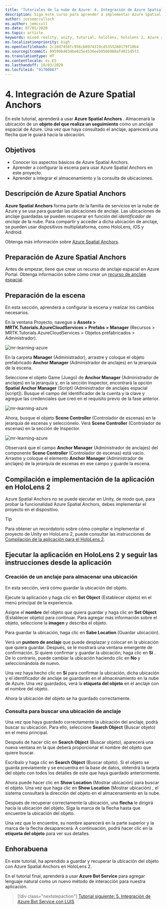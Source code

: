 ```yaml
---
title: 'Tutoriales de la nube de Azure: 4. Integración de Azure Spatial Anchors'
description: Siga este curso para aprender a implementar Azure Spatial Anchors dentro de una aplicación de HoloLens 2.
author: jessemcculloch
ms.author: jemccull
ms.date: 07/01/2020
ms.topic: article
keywords: mixed reality, unity, tutorial, hololens, hololens 2, Azure spatial anchors
ms.localizationpriority: high
ms.openlocfilehash: 2c10d7458fc956cb8974319cd5355260179f10b4
ms.sourcegitcommit: 09599b4034be825e4536eeb9566968afd021d5f3
ms.translationtype: HT
ms.contentlocale: es-ES
ms.lasthandoff: 10/03/2020
ms.locfileid: "91700087"
---
```

# <a name="4-integrating-azure-spatial-anchors"></a>4. Integración de Azure Spatial Anchors

En este tutorial, aprenderá a usar **Azure Spatial Anchors** . Almacenará la ubicación de un **objeto del que realiza un seguimiento** como un anclaje espacial de Azure. Una vez que haya consultado el anclaje, aparecerá una flecha que le guiará hacia la ubicación.

## <a name="objectives"></a>Objetivos

* Conocer los aspectos básicos de Azure Spatial Anchors.
* Aprender a configurar la escena para usar Azure Spatial Anchors en este proyecto.
* Aprender a integrar el almacenamiento y la consulta de ubicaciones.

## <a name="understanding-azure-spatial-anchors"></a>Descripción de Azure Spatial Anchors

 **Azure Spatial Anchors** forma parte de la familia de servicios en la nube de Azure y se usa para guardar las ubicaciones de anclaje. Las ubicaciones de anclaje guardadas se pueden recuperar en función del *identificador de anclaje* de la nube. Para compartir y acceder a dicha ubicación de anclaje, se pueden usar dispositivos multiplataforma, como HoloLens, iOS y Android.

Obtenga más información sobre [Azure Spatial Anchors](https://docs.microsoft.com/azure/spatial-anchors/overview).

## <a name="preparing-azure-spatial-anchors"></a>Preparación de Azure Spatial Anchors

Antes de empezar, tiene que crear un recurso de anclaje espacial en Azure Portal.
Obtenga información sobre cómo crear un [recurso de anclaje espacial](https://docs.microsoft.com/azure/spatial-anchors/quickstarts/get-started-hololens#create-a-spatial-anchors-resource).

## <a name="preparing-the-scene"></a>Preparación de la escena

En esta sección, aprenderá a configurar la escena y realizar los cambios necesarios.

En la ventana Proyecto, navegue a **Assets > MRTK.Tutorials.AzureCloudServices > Prefabs > Manager** (Recursos > MRTK.Tutorials.AzureCloudServices > Objetos prefabricados > Administrador).

![mr-learning-azure](images/mr-learning-azure/tutorial4-section1-step1-1.png)

En la carpeta **Manager** (Administrador), arrastre y coloque el objeto prefabricado **Anchor Manager** (Administrador de anclajes) en la jerarquía de la escena.

Seleccione el objeto Game (Juego) de **Anchor Manager** (Administrador de anclajes) en la jerarquía y, en la sección Inspector, encontrará la opción **Spatial Anchor Manager** (Script) (Administrador de anclajes espacial [script]). Busque el campo del identificador de la cuenta y la clave y agregue las credenciales que creó en el requisito previo de la fase anterior.

![mr-learning-azure](images/mr-learning-azure/tutorial4-section1-step2-1.png)

Ahora, busque el objeto **Scene Controller** (Controlador de escenas) en la jerarquía de escenas y selecciónelo. Verá **Scene Controller** (Controlador de escenas) en la sección de Inspector.

![mr-learning-azure](images/mr-learning-azure/tutorial4-section1-step3-1.png)

Observará que el campo **Anchor Manager** (Administrador de anclajes) del componente **Scene Controller** (Controlador de escenas) está vacío. Arrastre y coloque el elemento **Anchor Manager** (Administrador de anclajes) de la jerarquía de escenas en ese campo y guarde la escena.

## <a name="build-and-deploy-the-app-to-your-hololens-2"></a>Compilación e implementación de la aplicación en HoloLens 2

Azure Spatial Anchors no se puede ejecutar en Unity, de modo que, para probar la funcionalidad Azure Spatial Anchors, debes implementar el proyecto en el dispositivo.

> [!TIP]
> Para obtener un recordatorio sobre cómo compilar e implementar el proyecto de Unity en HoloLens 2, puede consultar las instrucciones de [Compilación de la aplicación para el HoloLens 2](mr-learning-base-02.md#building-your-application-to-your-hololens-2).

## <a name="run-the-app-on-your-hololens-2-and-follow-the-in-app-instructions"></a>Ejecutar la aplicación en HoloLens 2 y seguir las instrucciones desde la aplicación

### <a name="create-an-anchor-to-store-a-location"></a>Creación de un anclaje para almacenar una ubicación

En esta sección, verá cómo guardar la ubicación del objeto.

Ejecute la aplicación y haga clic en **Set Object** (Establecer objeto) en el menú principal de la experiencia.

Asigne el **nombre** del objeto que quiera guardar y haga clic en **Set Object** (Establecer objeto) para continuar. Para agregar más información sobre el objeto, seleccione la **imagen** y describa el objeto.

Para guardar la ubicación, haga clic en **Sabe Location** (Guardar ubicación).

Verá un **puntero de anclaje** que puede desplazar y colocar en la ubicación que quiera guardar. Después, se le mostrará una ventana emergente de confirmación. Si quiere confirmar y guardar la ubicación, haga clic en **Sí** . De lo contrario, puede cambiar la ubicación haciendo clic en **No** y seleccionándola de nuevo.

Una vez haya hecho clic en **Sí** para confirmar la ubicación, dicha ubicación y el identificador de anclaje se guardarán en el almacenamiento en la nube de Azure. Una vez guardados, verá la **etiqueta del objeto** en el anclaje con el nombre del objeto.

Ahora la ubicación del objeto se ha guardado correctamente.

### <a name="query-for-finding-an-anchor-location"></a>Consulta para buscar una ubicación de anclaje

Una vez que haya guardado correctamente la ubicación del anclaje, podrá buscar su ubicación. Para ello, seleccione **Search Object** (Buscar objeto) en el menú principal.

Después de hacer clic en **Search Object** (Buscar objeto), aparecerá una nueva ventana en la que deberá proporcionar el nombre del objeto que quiere buscar.

Escríbalo y haga clic en **Search Object** (Buscar objeto). Si el objeto se guarda previamente y se encuentra en la base de datos, obtendrá la tarjeta del objeto con todos los detalles de este que haya guardado anteriormente.

Ahora puede hacer clic en **Show Location** (Mostrar ubicación) para buscar el objeto. Una vez que haga clic en **Show Location** (Mostrar ubicación) , el sistema consultará la dirección del objeto en el almacenamiento en la nube.

Después de recuperar correctamente la ubicación, una **flecha** le dirigirá hacia la ubicación del objeto. Siga la marca de la flecha hasta que encuentre la ubicación del objeto.

Una vez que lo encuentre, su nombre aparecerá en la parte superior y la marca de la flecha desaparecerá. A continuación, podrá hacer clic en la **etiqueta del objeto** para ver sus detalles.

## <a name="congratulations"></a>Enhorabuena

En este tutorial, ha aprendido a guardar y recuperar la ubicación del objeto con Azure Spatial Anchors en HoloLens 2.

En el tutorial final, aprenderá a usar **Azure Bot Service** para agregar lenguaje natural como un nuevo método de interacción para nuestra aplicación.

> [!div class="nextstepaction"]
> [Tutorial siguiente: 5. Integración de Azure Bot Service con LUIS](mr-learning-azure-05.md)
